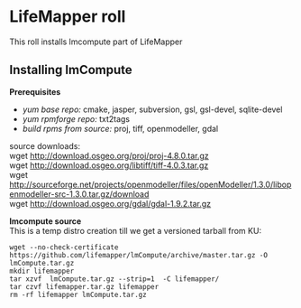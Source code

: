 LifeMapper roll
===============

This roll installs lmcompute part of LifeMapper

Installing lmCompute
---------------------

**Prerequisites**  
  * *yum base repo:* cmake, jasper, subversion, gsl, gsl-devel, sqlite-devel
  * *yum rpmforge repo:* txt2tags
  * *build rpms from source:* proj, tiff, openmodeller, gdal

  source downloads:  
    wget http://download.osgeo.org/proj/proj-4.8.0.tar.gz  
    wget http://download.osgeo.org/libtiff/tiff-4.0.3.tar.gz  
    wget http://sourceforge.net/projects/openmodeller/files/openModeller/1.3.0/libopenmodeller-src-1.3.0.tar.gz/download  
    wget http://download.osgeo.org/gdal/gdal-1.9.2.tar.gz  

**lmcompute source**  
This is a temp  distro creation till we get a versioned tarball from KU:  

    wget --no-check-certificate https://github.com/lifemapper/lmCompute/archive/master.tar.gz -O lmCompute.tar.gz  
    mkdir lifemapper  
    tar xzvf  lmCompute.tar.gz --strip=1  -C lifemapper/  
    tar czvf lifemapper.tar.gz lifemapper  
    rm -rf lifemapper lmCompute.tar.gz  

